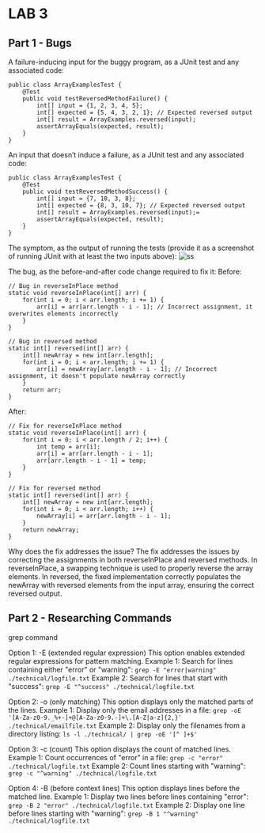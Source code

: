 # LAB 3

## Part 1 - Bugs

A failure-inducing input for the buggy program, as a JUnit test and any associated code:
```
public class ArrayExamplesTest {
    @Test
    public void testReversedMethodFailure() {
        int[] input = {1, 2, 3, 4, 5};
        int[] expected = {5, 4, 3, 2, 1}; // Expected reversed output
        int[] result = ArrayExamples.reversed(input);
        assertArrayEquals(expected, result);
    }
}
```

An input that doesn’t induce a failure, as a JUnit test and any associated code:
```
public class ArrayExamplesTest {
    @Test
    public void testReversedMethodSuccess() {
        int[] input = {7, 10, 3, 8};
        int[] expected = {8, 3, 10, 7}; // Expected reversed output
        int[] result = ArrayExamples.reversed(input);=
        assertArrayEquals(expected, result);
    }
}
```

The symptom, as the output of running the tests (provide it as a screenshot of running JUnit with at least the two inputs above):
![ss](ss)

The bug, as the before-and-after code change required to fix it:
Before:
```
// Bug in reverseInPlace method
static void reverseInPlace(int[] arr) {
    for(int i = 0; i < arr.length; i += 1) {
        arr[i] = arr[arr.length - i - 1]; // Incorrect assignment, it overwrites elements incorrectly
    }
}

// Bug in reversed method
static int[] reversed(int[] arr) {
    int[] newArray = new int[arr.length];
    for(int i = 0; i < arr.length; i += 1) {
        arr[i] = newArray[arr.length - i - 1]; // Incorrect assignment, it doesn't populate newArray correctly
    }
    return arr;
}
```

After:
```
// Fix for reverseInPlace method
static void reverseInPlace(int[] arr) {
    for(int i = 0; i < arr.length / 2; i++) {
        int temp = arr[i];
        arr[i] = arr[arr.length - i - 1];
        arr[arr.length - i - 1] = temp;
    }
}

// Fix for reversed method
static int[] reversed(int[] arr) {
    int[] newArray = new int[arr.length];
    for(int i = 0; i < arr.length; i++) {
        newArray[i] = arr[arr.length - i - 1];
    }
    return newArray;
}
```
Why does the fix addresses the issue?
The fix addresses the issues by correcting the assignments in both reverseInPlace and reversed methods. In reverseInPlace, a swapping technique is used to properly reverse the array elements. In reversed, the fixed implementation correctly populates the newArray with reversed elements from the input array, ensuring the correct reversed output.


## Part 2 - Researching Commands

grep command

Option 1: -E (extended regular expression)
This option enables extended regular expressions for pattern matching.
Example 1:
Search for lines containing either "error" or "warning": ```grep -E "error|warning" ./technical/logfile.txt```
Example 2:
Search for lines that start with "success": ```grep -E "^success" ./technical/logfile.txt```

Option 2: -o (only matching)
This option displays only the matched parts of the lines.
Example 1:
Display only the email addresses in a file: ```grep -oE '[A-Za-z0-9._%+-]+@[A-Za-z0-9.-]+\.[A-Z|a-z]{2,}' ./technical/emailfile.txt```
Example 2:
Display only the filenames from a directory listing: ```ls -l ./technical/ | grep -oE '[^ ]+$'```

Option 3: -c (count)
This option displays the count of matched lines.
Example 1:
Count occurrences of "error" in a file: ```grep -c "error" ./technical/logfile.txt```
Example 2:
Count lines starting with "warning": ```grep -c "^warning" ./technical/logfile.txt```

Option 4: -B (before context lines)
This option displays lines before the matched line.
Example 1:
Display two lines before lines containing "error": ```grep -B 2 "error" ./technical/logfile.txt```
Example 2:
Display one line before lines starting with "warning": ```grep -B 1 "^warning" ./technical/logfile.txt```


